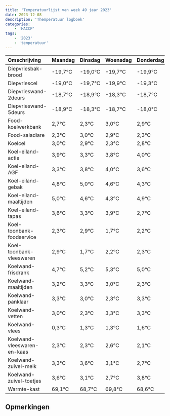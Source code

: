 ```yaml
---
title: 'Temperatuurlijst van week 49 jaar 2023'
date: 2023-12-08
description: 'Themperatuur logboek'
categories:
    - 'HACCP'
tags:
    - '2023'
    - 'temperatuur'
---
```

|Omschrijving|Maandag|Dinsdag|Woensdag|Donderdag|Vrijdag|Zaterdag|Zondag|
|:---|:---|:---|:---|:---|:---|:---|:---|
|Diepvriesbak-brood|-19,7°C|-19,0°C|-19,7°C|-19,9°C|-19,3°C| | |
|Diepvriescel|-19,0°C|-19,7°C|-19,9°C|-19,3°C|-19,7°C| | |
|Diepvrieswand-2deurs|-18,7°C|-18,9°C|-18,3°C|-18,7°C|-18,0°C| | |
|Diepvrieswand-5deurs|-18,9°C|-18,3°C|-18,7°C|-18,0°C|-18,1°C| | |
|Food-koelwerkbank|2,7°C|2,3°C|3,0°C|2,9°C|2,3°C| | |
|Food-saladiare|2,3°C|3,0°C|2,9°C|2,3°C|2,8°C| | |
|Koelcel|3,0°C|2,9°C|2,3°C|2,8°C|3,0°C| | |
|Koel-eiland-actie|3,9°C|3,3°C|3,8°C|4,0°C|3,6°C| | |
|Koel-eiland-AGF|3,3°C|3,8°C|4,0°C|3,6°C|3,3°C| | |
|Koel-eiland-gebak|4,8°C|5,0°C|4,6°C|4,3°C|4,9°C| | |
|Koel-eiland-maaltijden|5,0°C|4,6°C|4,3°C|4,9°C|3,7°C| | |
|Koel-eiland-tapas|3,6°C|3,3°C|3,9°C|2,7°C|3,2°C| | |
|Koel-toonbank-foodservice|2,3°C|2,9°C|1,7°C|2,2°C|2,3°C| | |
|Koel-toonbank-vleeswaren|2,9°C|1,7°C|2,2°C|2,3°C|2,0°C| | |
|Koelwand-frisdrank|4,7°C|5,2°C|5,3°C|5,0°C|4,3°C| | |
|Koelwand-maaltijden|3,2°C|3,3°C|3,0°C|2,3°C|3,3°C| | |
|Koelwand-panklaar|3,3°C|3,0°C|2,3°C|3,3°C|3,3°C| | |
|Koelwand-vetten|3,0°C|2,3°C|3,3°C|3,3°C|3,6°C| | |
|Koelwand-vlees|0,3°C|1,3°C|1,3°C|1,6°C|1,1°C| | |
|Koelwand-vleeswaren-en-kaas|2,3°C|2,3°C|2,6°C|2,1°C|1,7°C| | |
|Koelwand-zuivel-melk|3,3°C|3,6°C|3,1°C|2,7°C|3,8°C| | |
|Koelwand-zuivel-toetjes|3,6°C|3,1°C|2,7°C|3,8°C|2,6°C| | |
|Warmte-kast|69,1°C|68,7°C|69,8°C|68,6°C|69,3°C| | |

## Opmerkingen


